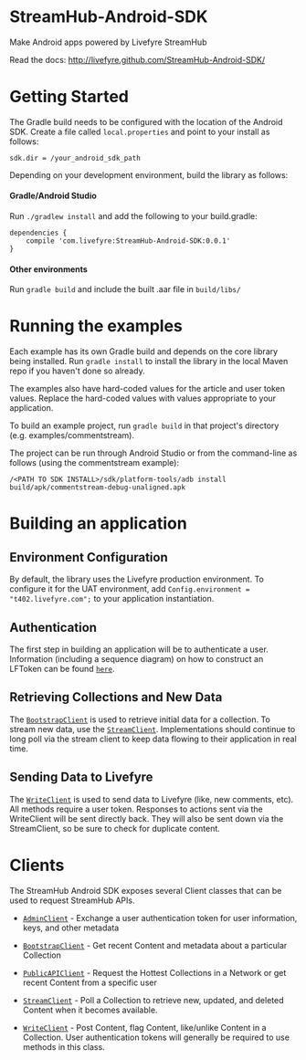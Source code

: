 StreamHub-Android-SDK
=====================

Make Android apps powered by Livefyre StreamHub

Read the docs: http://livefyre.github.com/StreamHub-Android-SDK/

# Getting Started

The Gradle build needs to be configured with the location of the Android SDK.
Create a file called `local.properties` and point to your install as follows:

    sdk.dir = /your_android_sdk_path

Depending on your development environment, build the library as follows:

#### Gradle/Android Studio

Run `./gradlew install` and add the following to your build.gradle:

    dependencies {
        compile 'com.livefyre:StreamHub-Android-SDK:0.0.1'
    }

#### Other environments

Run `gradle build` and include the built .aar file in `build/libs/`

# Running the examples

Each example has its own Gradle build and depends on the core library being installed. Run `gradle install` to install the library in the local Maven repo if you haven't done so already.

The examples also have hard-coded values for the article and user token values. Replace the hard-coded values with values appropriate to your application.

To build an example project, run `gradle build` in that project's directory (e.g. examples/commentstream).

The project can be run through Android Studio or from the command-line as follows (using the commentstream example):

    /<PATH TO SDK INSTALL>/sdk/platform-tools/adb install build/apk/commentstream-debug-unaligned.apk

# Building an application

## Environment Configuration
By default, the library uses the Livefyre production environment. To configure it for the UAT environment, add `Config.environment = "t402.livefyre.com";` to your application instantiation.

## Authentication
The first step in building an application will be to authenticate a user. Information (including a sequence diagram) on how to construct an LFToken can be found [`here`](https://github.com/Livefyre/livefyre-docs/wiki/Livefyre-authentication-token).

## Retrieving Collections and New Data
The [`BootstrapClient`](https://github.com/Livefyre/StreamHub-Android-SDK/blob/gradle/src/main/java/com/livefyre/android/core/BootstrapClient.java) is used to retrieve initial data for a collection.
To stream new data, use the [`StreamClient`](https://github.com/Livefyre/StreamHub-Android-SDK/blob/gradle/src/main/java/com/livefyre/android/core/StreamClient.java). Implementations should continue to long poll via the stream client to keep data flowing to their application in real time.

## Sending Data to Livefyre

The [`WriteClient`](https://github.com/Livefyre/StreamHub-Android-SDK/blob/gradle/src/main/java/com/livefyre/android/core/WriteClient.java) is used to send data to Livefyre (like, new comments, etc). All methods require a user token.
Responses to actions sent via the WriteClient will be sent directly back. They will also be sent down via the StreamClient, so be sure to check for duplicate content.

# Clients

The StreamHub Android SDK exposes several Client classes that can be used to request StreamHub APIs.

* [`AdminClient`](http://livefyre.github.com/StreamHub-Android-SDK/com/livefyre/streamhub_android_sdk/AdminClient.html) - Exchange a user authentication token for user information, keys, and other metadata

* [`BootstrapClient`](http://livefyre.github.com/StreamHub-Android-SDK/com/livefyre/streamhub_android_sdk/BootstrapClient.html) - Get recent Content and metadata about a particular Collection

* [`PublicAPIClient`](http://livefyre.github.com/StreamHub-Android-SDK/com/livefyre/streamhub_android_sdk/PublicAPIClient.html) - Request the Hottest Collections in a Network or get recent Content from a specific user

* [`StreamClient`](http://livefyre.github.io/StreamHub-Android-SDK/com/livefyre/streamhub_android_sdk/StreamClient.html) - Poll a Collection to retrieve new, updated, and deleted Content when it becomes available.

* [`WriteClient`](http://livefyre.github.io/StreamHub-Android-SDK/com/livefyre/streamhub_android_sdk/WriteClient.html) - Post Content, flag Content, like/unlike Content in a Collection. User authentication tokens will generally be required to use methods in this class.
